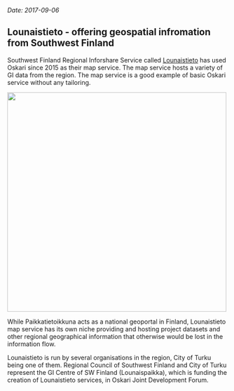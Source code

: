 *Date: 2017-09-06*

## Lounaistieto - offering geospatial infromation from Southwest Finland

Southwest Finland Regional Inforshare Service called [Lounaistieto](https://karttapalvelu.lounaistieto.fi/) has used Oskari since 2015 
as their map service. The  map service hosts a variety of GI data from the region. The map service is a good example of basic Oskari service without any tailoring.

<img src="/images/gallery/lounaistieto.png" width="500"/>

While Paikkatietoikkuna acts as a national geoportal in Finland, Lounaistieto map service has its own niche providing and hosting project datasets and other regional geographical information that otherwise would be lost in the information flow.

Lounaistieto is run by several organisations in the region, City of Turku being one of them. 
Regional Council of Southwest Finland and City of Turku represent the GI Centre of SW Finland (Lounaispaikka), 
which is funding the creation of Lounaistieto services, in Oskari Joint Development Forum.

